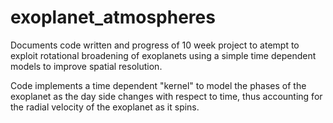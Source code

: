 # exoplanet_atmospheres
Documents code written and progress of 10 week project to atempt to exploit rotational broadening of exoplanets using a simple time dependent models to improve spatial resolution.

Code implements a time dependent "kernel" to model the phases of the exoplanet as the day side changes with respect to time, thus accounting for the radial velocity of the exoplanet as it spins.

